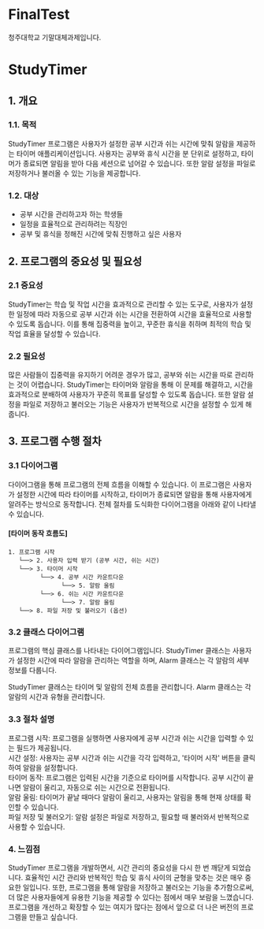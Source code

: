 # FinalTest
청주대학교 기말대체과제입니다.

# StudyTimer

## 1. 개요

### 1.1. 목적
StudyTimer 프로그램은 사용자가 설정한 공부 시간과 쉬는 시간에 맞춰 알람을 제공하는 타이머 애플리케이션입니다. 사용자는 공부와 휴식 시간을 분 단위로 설정하고, 타이머가 종료되면 알림을 받아 다음 세션으로 넘어갈 수 있습니다. 또한 알람 설정을 파일로 저장하거나 불러올 수 있는 기능을 제공합니다.

### 1.2. 대상
- 공부 시간을 관리하고자 하는 학생들
- 일정을 효율적으로 관리하려는 직장인
- 공부 및 휴식을 정해진 시간에 맞춰 진행하고 싶은 사용자

## 2. 프로그램의 중요성 및 필요성

### 2.1 중요성
StudyTimer는 학습 및 작업 시간을 효과적으로 관리할 수 있는 도구로, 사용자가 설정한 일정에 따라 자동으로 공부 시간과 쉬는 시간을 전환하여 시간을 효율적으로 사용할 수 있도록 돕습니다. 이를 통해 집중력을 높이고, 꾸준한 휴식을 취하며 최적의 학습 및 작업 효율을 달성할 수 있습니다.

### 2.2 필요성
많은 사람들이 집중력을 유지하기 어려운 경우가 많고, 공부와 쉬는 시간을 따로 관리하는 것이 어렵습니다. StudyTimer는 타이머와 알람을 통해 이 문제를 해결하고, 시간을 효과적으로 분배하여 사용자가 꾸준히 목표를 달성할 수 있도록 돕습니다. 또한 알람 설정을 파일로 저장하고 불러오는 기능은 사용자가 반복적으로 시간을 설정할 수 있게 해줍니다.

## 3. 프로그램 수행 절차

### 3.1 다이어그램
다이어그램을 통해 프로그램의 전체 흐름을 이해할 수 있습니다. 이 프로그램은 사용자가 설정한 시간에 따라 타이머를 시작하고, 타이머가 종료되면 알람을 통해 사용자에게 알려주는 방식으로 동작합니다. 전체 절차를 도식화한 다이어그램을 아래와 같이 나타낼 수 있습니다.

#### [타이머 동작 흐름도]
```plaintext
1. 프로그램 시작
   └──> 2. 사용자 입력 받기 (공부 시간, 쉬는 시간)
   └──> 3. 타이머 시작
         └──> 4. 공부 시간 카운트다운
               └──> 5. 알람 울림
         └──> 6. 쉬는 시간 카운트다운
               └──> 7. 알람 울림
   └──> 8. 파일 저장 및 불러오기 (옵션)
```
### 3.2 클래스 다이어그램
프로그램의 핵심 클래스를 나타내는 다이어그램입니다. StudyTimer 클래스는 사용자가 설정한 시간에 따라 알람을 관리하는 역할을 하며, Alarm 클래스는 각 알람의 세부 정보를 다룹니다.

StudyTimer 클래스는 타이머 및 알람의 전체 흐름을 관리합니다.
Alarm 클래스는 각 알람의 시간과 유형을 관리합니다.

### 3.3 절차 설명
프로그램 시작: 프로그램을 실행하면 사용자에게 공부 시간과 쉬는 시간을 입력할 수 있는 필드가 제공됩니다.     
시간 설정: 사용자는 공부 시간과 쉬는 시간을 각각 입력하고, '타이머 시작' 버튼을 클릭하여 알람을 설정합니다.      
타이머 동작: 프로그램은 입력된 시간을 기준으로 타이머를 시작합니다. 공부 시간이 끝나면 알람이 울리고, 자동으로 쉬는 시간으로 전환됩니다.      
알람 울림: 타이머가 끝날 때마다 알람이 울리고, 사용자는 알림을 통해 현재 상태를 확인할 수 있습니다.     
파일 저장 및 불러오기: 알람 설정은 파일로 저장하고, 필요할 때 불러와서 반복적으로 사용할 수 있습니다.      


### 4. 느낌점
StudyTimer 프로그램을 개발하면서, 시간 관리의 중요성을 다시 한 번 깨닫게 되었습니다. 효율적인 시간 관리와 반복적인 학습 및 휴식 사이의 균형을 맞추는 것은 매우 중요한 일입니다. 또한, 프로그램을 통해 알람을 저장하고 불러오는 기능을 추가함으로써, 더 많은 사용자들에게 유용한 기능을 제공할 수 있다는 점에서 매우 보람을 느꼈습니다. 프로그램을 개선하고 확장할 수 있는 여지가 많다는 점에서 앞으로 더 나은 버전의 프로그램을 만들고 싶습니다.
